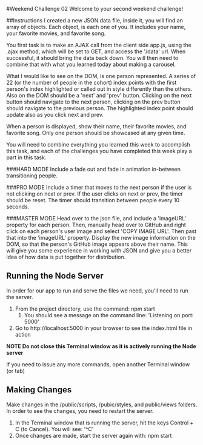 #Weekend Challenge 02
Welcome to your second weekend challenge!


##Instructions
I created a new JSON data file, inside it, you will find an array of objects. Each object, is each one of you. It includes your name, your favorite movies, and favorite song.

You first task is to make an AJAX call from the client side app.js, using the .ajax method, which will be set to GET, and access the '/data' url. When successful, it should bring the data back down. You will then need to combine that with what you learned today about making a carousel. 

What I would like to see on the DOM, is one person represented. A series of 22 (or the number of people in the cohort) index points with the first person's index highlighted or called out in style differently than the others. Also on the DOM should be a 'next' and 'prev' button. Clicking on the next button should navigate to the next person, clicking on the prev button should navigate to the previous person. The highlighted index point should update also as you click next and prev. 

When a person is displayed, show their name, their favorite movies, and favorite song. Only one person should be showcased at any given time. 

You will need to combine everything you learned this week to accomplish this task, and each of the challenges you have completed this week play a part in this task. 


###HARD MODE
Include a fade out and fade in animation in-between transitioning people.

###PRO MODE
Include a timer that moves to the next person if the user is not clicking on next or prev. If the user clicks on next or prev, the timer should be reset. The timer should transition between people every 10 seconds. 

###MASTER MODE
Head over to the json file, and include a 'imageURL' property for each person. Then, manually head over to GitHub and right click on each person's user image and select 'COPY IMAGE URL'. Then past that into the 'imageURL' property. Display the new image information on the DOM, so that the person's GitHub image appears above their name. This will give you some experience in working with JSON and give you a better idea of how data is put together for distribution. 


## Running the Node Server
In order for our app to run and serve the files we need, you'll need to run the server.

1. From the project directory, use the command: npm start
    1. You should see a message on the command line: 'Listening on port: 5000'
2. Go to http://localhost:5000 in your browser to see the index.html file in action

**NOTE Do not close this Terminal window as it is actively running the Node server**

If you need to issue any more commands, open another Terminal window (or tab)


## Making Changes
Make changes in the /public/scripts, /pubic/styles, and public/views folders. In order to see the changes, you need to restart the server.

1. In the Terminal window that is running the server, hit the keys Control + C (to Cancel). You will see: '^C'
2. Once changes are made, start the server again with: npm start
